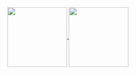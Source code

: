 <a arget="_blank" rel="noopener noreferrer nofollow" href="https://github.com/Joshua-Riek ">
<picture>
  <source media="(prefers-color-scheme: dark)" height="137px" align="center"  style="max-width: 100%;" srcset="https://github-readme-stats.vercel.app/api?username=Joshua-Riek&hide_title=false&hide_border=true&show_icons=true&include_all_commits=true&count_private=true&line_height=21&theme=github_dark">
  <img height="137px" align="center" src="https://github-readme-stats.vercel.app/api?username=Joshua-Riek&hide_title=false&hide_border=true&show_icons=true&include_all_commits=true&count_private=true&line_height=21&theme=default" style="max-width: 100%;">
</picture>
</a>
<a arget="_blank" rel="noopener noreferrer nofollow" href="https://github.com/Joshua-Riek" >
<picture>
  <source media="(prefers-color-scheme: dark)" height="137px" align="center"  style="max-width: 100%;" srcset="https://github-readme-stats.vercel.app/api/top-langs/?username=Joshua-Riek&hide=html&hide_title=false&hide_border=true&layout=compact&langs_count=6&theme=github_dark">
  <img height="137px" align="center" src="https://github-readme-stats.vercel.app/api/top-langs/?username=Joshua-Riek&hide=html&hide_title=false&hide_border=true&layout=compact&langs_count=6&theme=default" style="max-width: 100%;">
</picture>
</a>